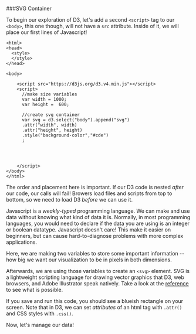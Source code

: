 ###SVG Container

To begin our exploration of D3, let's add a second `<script>` tag to our `<body>`, this one though, will not have a `src` attribute. Inside of it, we will place our first lines of Javascript!

```
<html>
<head>
  <style> 
  </style>
</head>

<body>

    <script src="https://d3js.org/d3.v4.min.js"></script>
    <script>   
      //make size variables
      var width = 1000;
      var height =  600;
      
      //create svg container
      var svg = d3.select("body").append("svg")
      .attr("width", width)
      .attr("height", height)
      .style("background-color","#cde")
      ;
    

    
    
    </script>
</body>
</html>

```

The order and placement here is important. If our D3 code is nested *after* our code, our calls will fail! Browers load files and scripts from top to bottom, so we need to load D3 *before* we can use it.

Javascript is a *weakly-typed* programming language. We can make and use data without knowing what kind of data it is. Normally, in most programming languages, you would need to declare if the data you are using is an integer or boolean datatype. Javascript doesn't care! This make it easier on beginners, but can cause hard-to-diagnose problems with more complex applications.

Here, we are making two variables to store some important information -- how big we want our visualization to be in pixels in both dimensions.

Afterwards, we are using those variables to create an `<svg>` element. SVG is a lightweight scripting language for drawing vector graphics that D3, web browsers, and Adobe Illustrator speak natively. Take a look at the [reference](https://developer.mozilla.org/en-US/docs/Web/SVG/Element) to see what is possible. 

If you save and run this code, you should see a blueish rectangle on your screen. Note that in D3, we can set *attributes* of an html tag with `.attr()` and CSS styles with `.css()`. 

Now, let's manage our data!
